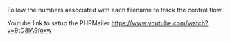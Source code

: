 Follow the numbers associated with each filename to track the control flow.

Youtube link to sstup the PHPMailer 
https://www.youtube.com/watch?v=9tD8lA9foxw

